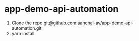 # app-demo-api-automation

1. Clone the repo git@github.com:aanchal-av/app-demo-api-automation.git
2. yarn install

